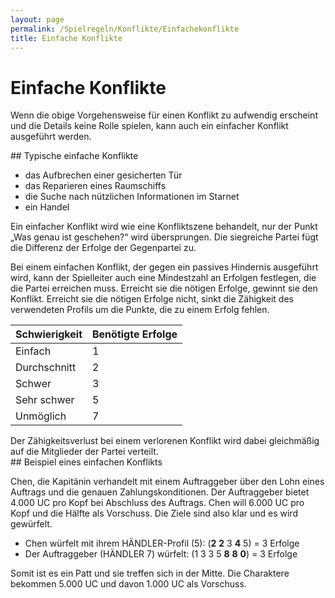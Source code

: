 ```yaml
---
layout: page
permalink: /Spielregeln/Konflikte/Einfachekonflikte
title: Einfache Konflikte
---
```


# Einfache Konflikte

Wenn die obige Vorgehensweise für einen Konflikt zu aufwendig erscheint und die Details keine Rolle spielen, kann auch ein einfacher Konflikt ausgeführt werden.

<div class="hinweis">
## Typische einfache Konflikte

- das Aufbrechen einer gesicherten Tür
- das Reparieren eines Raumschiffs
- die Suche nach nützlichen Informationen im Starnet
- ein Handel

</div>
Ein einfacher Konflikt wird wie eine Konfliktszene behandelt, nur der Punkt &bdquo;Was genau ist geschehen?&ldquo; wird übersprungen. Die siegreiche Partei fügt die Differenz der Erfolge der Gegenpartei zu.

Bei einem einfachen Konflikt, der gegen ein passives Hindernis ausgeführt wird, kann der Spielleiter auch eine Mindestzahl an Erfolgen festlegen, die die Partei erreichen muss. Erreicht sie die nötigen Erfolge, gewinnt sie den Konflikt. Erreicht sie die nötigen Erfolge nicht, sinkt die Zähigkeit des verwendeten Profils um die Punkte, die zu einem Erfolg fehlen.

<table>
<thead>
<tr><th>Schwierigkeit</th><th>Benötigte Erfolge</th></tr>
</thead>
<tbody>
<tr><td>Einfach</td><td>1</td></tr>
<tr><td>Durchschnitt</td><td>2</td></tr>
<tr><td>Schwer</td><td>3</td></tr>
<tr><td>Sehr schwer</td><td>5</td></tr>
<tr><td>Unmöglich</td><td>7</td></tr>
</tbody>
</table>
Der Zähigkeitsverlust bei einem verlorenen Konflikt wird dabei gleichmäßig auf die Mitglieder der Partei verteilt. 

<div class="beispiel">
## Beispiel eines einfachen Konflikts

Chen, die Kapitänin verhandelt mit einem Auftraggeber über den Lohn eines Auftrags und die genauen Zahlungskonditionen. Der Auftraggeber bietet 4.000 UC pro Kopf bei Abschluss des Auftrags. Chen will 6.000 UC pro Kopf und die Hälfte als Vorschuss. Die Ziele sind also klar und es wird gewürfelt.

- Chen würfelt mit ihrem HÄNDLER-Profil (5): (**2** **2** 3 **4** 5) = 3 Erfolge
- Der Auftraggeber (HÄNDLER 7) würfelt: (1 3 3 5 **8** **8** **0**) = 3 Erfolge

Somit ist es ein Patt und sie treffen sich in der Mitte. Die Charaktere bekommen 5.000 UC und davon 1.000 UC als Vorschuss.

</div>
